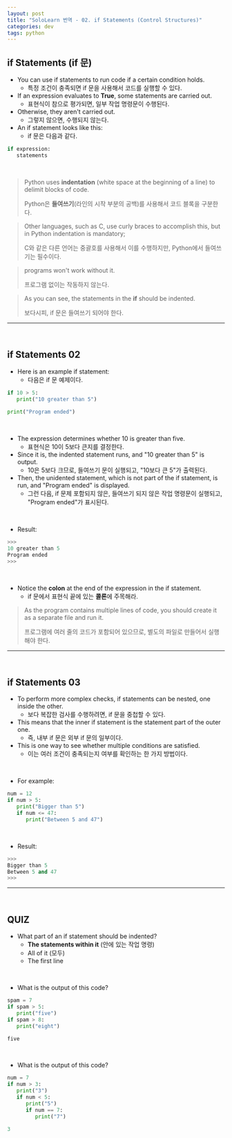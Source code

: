 ```yaml
---
layout: post
title: "SoloLearn 번역 - 02. if Statements (Control Structures)"
categories: dev
tags: python
---
```


## if Statements (if 문)

- You can use if statements to run code if a certain condition holds.
  - 특정 조건이 충족되면 if 문을 사용해서 코드를 실행할 수 있다.
- If an expression evaluates to **True**, some statements are carried out.
  - 표현식이 참으로 평가되면, 일부 작업 명령문이 수행된다.
- Otherwise, they aren't carried out.
  - 그렇지 않으면, 수행되지 않는다.
- An if statement looks like this:
  - if 문은 다음과 같다.

```python
if expression:
   statements
```

<br>

> Python uses **indentation** (white space at the beginning of a line) to delimit blocks of code.
>
> Python은 **들여쓰기**(라인의 시작 부분의 공백)를 사용해서 코드 블록을 구분한다.

> Other languages, such as C, use curly braces to accomplish this, but in Python indentation is mandatory;
>
> C와 같은 다른 언어는 중괄호를 사용해서 이를 수행하지만, Python에서 들여쓰기는 필수이다.

> programs won't work without it.
>
> 프로그램 없이는 작동하지 않는다.

> As you can see, the statements in the **if** should be indented.
>
> 보다시피, if 문은 들여쓰기 되어야 한다.

------

<br>

## if Statements 02

- Here is an example if statement:
  - 다음은 if 문 예제이다.

```python
if 10 > 5:
   print("10 greater than 5")
   
print("Program ended")
```

<br>

- The expression determines whether 10 is greater than five.
  - 표현식은 10이 5보다 큰지를 결정한다.
- Since it is, the indented statement runs, and "10 greater than 5" is output.
  - 10은 5보다 크므로, 들여쓰기 문이 실행되고, "10보다 큰 5"가 출력된다.
- Then, the unidented statement, which is not part of the if statement, is run, and "Program ended" is displayed.
  - 그런 다음, if 문제 포함되지 않은, 들여쓰기 되지 않은 작업 명령문이 실행되고, "Program ended"가 표시된다.

<br>

- Result:

```python
>>>
10 greater than 5
Program ended
>>>
```

<br>

- Notice the **colon** at the end of the expression in the if statement.
  - if 문에서 표현식 끝에 있는 **콜론**에 주목해라.

> As the program contains multiple lines of code, you should create it as a separate file and run it.
>
> 프로그램에 여러 줄의 코드가 포함되어 있으므로, 별도의 파일로 만들어서 실행해야 한다.

------

<br>

## if Statements 03

- To perform more complex checks, if statements can be nested, one inside the other.
  - 보다 복잡한 검사를 수행하려면, if 문을 중첩할 수 있다.
- This means that the inner if statement is the statement part of the outer one.
  - 즉, 내부 if 문은 외부 if 문의 일부이다.
- This is one way to see whether multiple conditions are satisfied.
  - 이는 여러 조건이 충족되는지 여부를 확인하는 한 가지 방법이다.

<br>

- For example:

```python
num = 12
if num > 5:
   print("Bigger than 5")
   if num <= 47:
      print("Between 5 and 47")
```

<br>

- Result:

```python
>>>
Bigger than 5
Between 5 and 47
>>>
```

------

<br>

## QUIZ

- What part of an if statement should be indented?
  - **The statements within it** (안에 있는 작업 명령)
  - All of it (모두)
  - The first line

<br>

- What is the output of this code?

```python
spam = 7
if spam > 5:
   print("five")
if spam > 8:
   print("eight")

five
```

<br>

- What is the output of this code?

```python
num = 7
if num > 3:
   print("3")
   if num < 5:
      print("5")
      if num == 7:
         print("7")
         
3
```

<br>